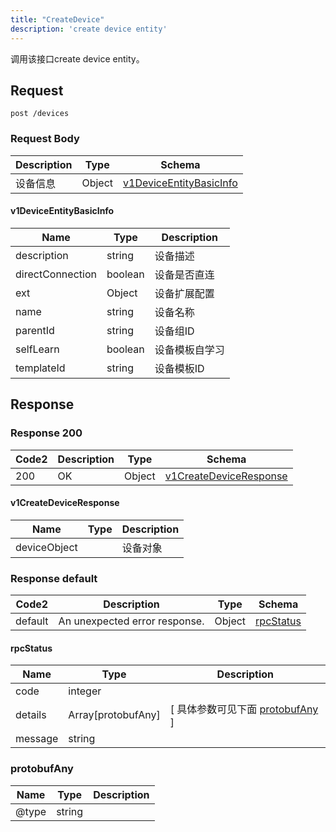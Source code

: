 ```yaml
---
title: "CreateDevice"
description: 'create device entity'
---
```



调用该接口create device entity。



## Request


```
post /devices
```







### Request Body


 
| Description | Type | Schema |
| ----------- | ------ | ------ |
| 设备信息 | Object | [v1DeviceEntityBasicInfo](#v1DeviceEntityBasicInfo) |

#### v1DeviceEntityBasicInfo

| Name | Type | Description | 
| ---- | ---- | ----------- |     
| description | string | 设备描述 |      
| directConnection | boolean | 设备是否直连 |     
| ext | Object | 设备扩展配置   |      
| name | string | 设备名称 |      
| parentId | string | 设备组ID |      
| selfLearn | boolean | 设备模板自学习 |      
| templateId | string | 设备模板ID |   


  
     
   
     
   
    
          
     
   
     
   
     
   
     
   
     
 
 





## Response



### Response  200

 
| Code2 | Description | Type | Schema |
| ---- | ----------- | ------ | ------ |
| 200 | OK | Object | [v1CreateDeviceResponse](#v1CreateDeviceResponse) |

#### v1CreateDeviceResponse

| Name | Type | Description | 
| ---- | ---- | ----------- |     
| deviceObject |  | 设备对象 |   


  
     
 
 


 


### Response  default

 
| Code2 | Description | Type | Schema |
| ---- | ----------- | ------ | ------ |
| default | An unexpected error response. | Object | [rpcStatus](#rpcStatus) |

#### rpcStatus

| Name | Type | Description | 
| ---- | ---- | ----------- |     
| code | integer |  |          
| details | Array[protobufAny] |  [ 具体参数可见下面 [protobufAny](#protobufAny) ] |       
| message | string |  |   


  
     
   
       
         
### protobufAny
| Name | Type | Description | 
| ---- | ---- | ----------- |     
| @type | string |  |   


  
     
 
 


          
     
   
     
 
 


 



